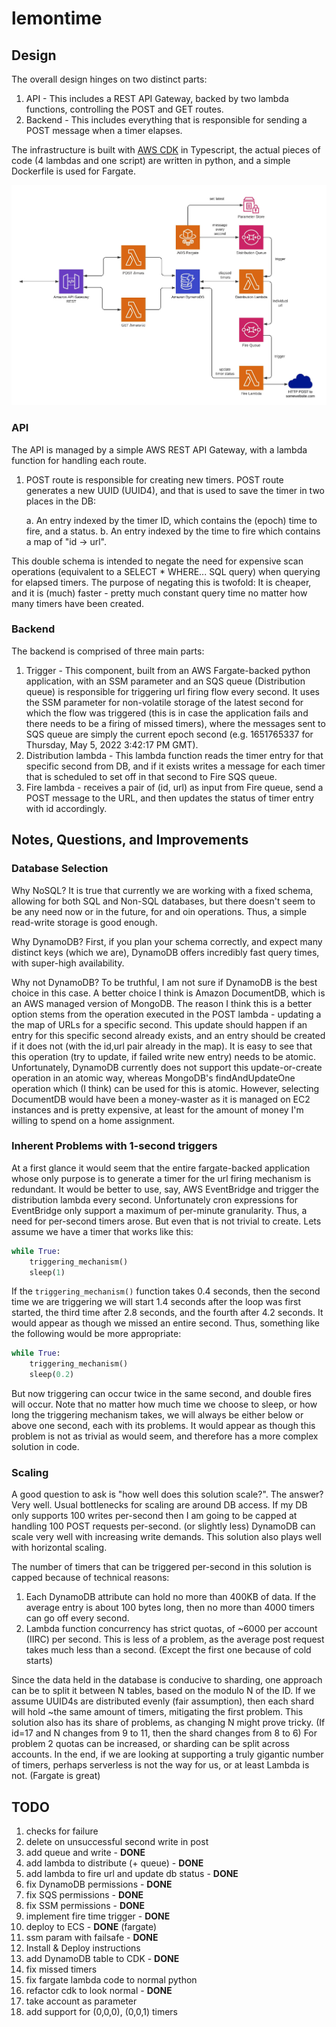 # lemontime

## Design

The overall design hinges on two distinct parts:

1. API - This includes a REST API Gateway, backed by two lambda functions, controlling the POST and GET routes.
1. Backend - This includes everything that is responsible for sending a POST message when a timer elapses.

The infrastructure is built with [AWS CDK](https://aws.amazon.com/cdk/) in Typescript, the actual pieces of code (4 lambdas and one script) are written in python, and a simple Dockerfile is used for Fargate.

![lemontime design diagram](assets/lemontime_design.jpeg 'Design Diagram')

### API

The API is managed by a simple AWS REST API Gateway, with a lambda function for handling each route.

1. POST route is responsible for creating new timers. POST route generates a new UUID (UUID4), and that is used to save the timer in two places in the DB:

    a. An entry indexed by the timer ID, which contains the (epoch) time to fire, and a status.
    b. An entry indexed by the time to fire which contains a map of "id -> url".

This double schema is intended to negate the need for expensive scan operations (equivalent to a SELECT \* WHERE... SQL query) when querying for elapsed timers. The purpose of negating this is twofold: It is cheaper, and it is (much) faster - pretty much constant query time no matter how many timers have been created.

### Backend

The backend is comprised of three main parts:

1. Trigger - This component, built from an AWS Fargate-backed python application, with an SSM parameter and an SQS queue (Distribution queue) is responsible for triggering url firing flow every second. It uses the SSM parameter for non-volatile storage of the latest second for which the flow was triggered (this is in case the application fails and there needs to be a firing of missed timers), where the messages sent to SQS queue are simply the current epoch second (e.g. 1651765337 for Thursday, May 5, 2022 3:42:17 PM GMT).
1. Distribution lambda - This lambda function reads the timer entry for that specific second from DB, and if it exists writes a message for each timer that is scheduled to set off in that second to Fire SQS queue.
1. Fire lambda - receives a pair of (id, url) as input from Fire queue, send a POST message to the URL, and then updates the status of timer entry with id accordingly.

## Notes, Questions, and Improvements

### Database Selection

Why NoSQL? It is true that currently we are working with a fixed schema, allowing for both SQL and Non-SQL databases, but there doesn't seem to be any need now or in the future, for and oin operations. Thus, a simple read-write storage is good enough.

Why DynamoDB? First, if you plan your schema correctly, and expect many distinct keys (which we are), DynamoDB offers incredibly fast query times, with super-high availability.

Why not DynamoDB? To be truthful, I am not sure if DynamoDB is the best choice in this case. A better choice I think is Amazon DocumentDB, which is an AWS managed version of MongoDB. The reason I think this is a better option stems from the operation executed in the POST lambda - updating a the map of URLs for a specific second. This update should happen if an entry for this specific second already exists, and an entry should be created if it does not (with the id,url pair already in the map). It is easy to see that this operation (try to update, if failed write new entry) needs to be atomic. Unfortunately, DynamoDB currently does not support this update-or-create operation in an atomic way, whereas MongoDB's findAndUpdateOne operation which (I think) can be used for this is atomic. However, selecting DocumentDB would have been a money-waster as it is managed on EC2 instances and is pretty expensive, at least for the amount of money I'm willing to spend on a home assignment.

### Inherent Problems with 1-second triggers

At a first glance it would seem that the entire fargate-backed application whose only purpose is to generate a timer for the url firing mechanism is redundant. It would be better to use, say, AWS EventBridge and trigger the distribution lambda every second. Unfortunately cron expressions for EventBridge only support a maximum of per-minute granularity. Thus, a need for per-second timers arose. But even that is not trivial to create. Lets assume we have a timer that works like this:

```python
while True:
    triggering_mechanism()
    sleep(1)
```

If the `triggering_mechanism()` function takes 0.4 seconds, then the second time we are triggering we will start 1.4 seconds after the loop was first started, the third time after 2.8 seconds, and the fourth after 4.2 seconds. It would appear as though we missed an entire second. Thus, something like the following would be more appropriate:

```python
while True:
    triggering_mechanism()
    sleep(0.2)
```

But now triggering can occur twice in the same second, and double fires will occur. Note that no matter how much time we choose to sleep, or how long the triggering mechanism takes, we will always be either below or above one second, each with its problems. It would appear as though this problem is not as trivial as would seem, and therefore has a more complex solution in code.

### Scaling

A good question to ask is "how well does this solution scale?". The answer? Very well. Usual bottlenecks for scaling are around DB access. If my DB only supports 100 writes per-second then I am going to be capped at handling 100 POST requests per-second. (or slightly less) DynamoDB can scale very well with increasing write demands. This solution also plays well with horizontal scaling.

The number of timers that can be triggered per-second in this solution is capped because of technical reasons:

1. Each DynamoDB attribute can hold no more than 400KB of data. If the average entry is about 100 bytes long, then no more than 4000 timers can go off every second.
1. Lambda function concurrency has strict quotas, of ~6000 per account (IIRC) per second. This is less of a problem, as the average post request takes much less than a second. (Except the first one because of cold starts)

Since the data held in the database is conducive to sharding, one approach can be to split it between N tables, based on the modulo N of the ID. If we assume UUID4s are distributed evenly (fair assumption), then each shard will hold ~the same amount of timers, mitigating the first problem. This solution also has its share of problems, as changing N might prove tricky. (If id=17 and N changes from 9 to 11, then the shard changes from 8 to 6) For problem 2 quotas can be increased, or sharding can be split across accounts. In the end, if we are looking at supporting a truly gigantic number of timers, perhaps serverless is not the way for us, or at least Lambda is not. (Fargate is great)

## TODO

1. checks for failure
1. delete on unsuccessful second write in post
1. add queue and write - **DONE**
1. add lambda to distribute (+ queue) - **DONE**
1. add lambda to fire url and update db status - **DONE**
1. fix DynamoDB permissions - **DONE**
1. fix SQS permissions - **DONE**
1. fix SSM permissions - **DONE**
1. implement fire time trigger - **DONE**
1. deploy to ECS - **DONE** (fargate)
1. ssm param with failsafe - **DONE**
1. Install & Deploy instructions
1. add DynamoDB table to CDK - **DONE**
1. fix missed timers
1. fix fargate lambda code to normal python
1. refactor cdk to look normal - **DONE**
1. take account as parameter
1. add support for (0,0,0), (0,0,1) timers
